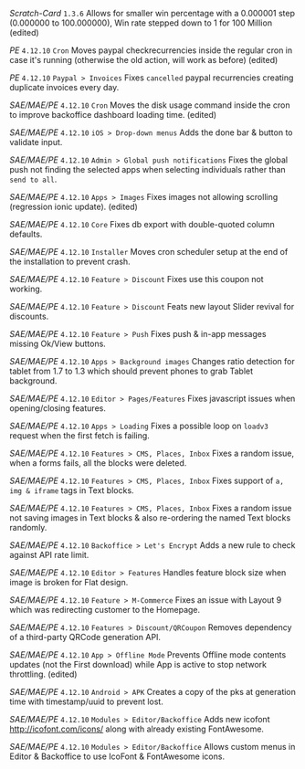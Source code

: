 *Scratch-Card* `1.3.6` Allows for smaller win percentage with a 0.000001 step (0.000000 to 100.000000), Win rate stepped down to 1 for 100 Million (edited)

*PE* `4.12.10` `Cron` Moves paypal checkrecurrencies inside the regular cron in case it's running (otherwise the old action, will work as before) (edited)

*PE* `4.12.10` `Paypal > Invoices` Fixes `cancelled` paypal recurrencies creating duplicate invoices every day.

*SAE/MAE/PE* `4.12.10` `Cron` Moves the disk usage command inside the cron to improve backoffice dashboard loading time. (edited)

*SAE/MAE/PE* `4.12.10` `iOS > Drop-down menus` Adds the done bar & button to validate input.

*SAE/MAE/PE* `4.12.10` `Admin > Global push notifications` Fixes the global push not finding the selected apps when selecting individuals rather than `send to all`.

*SAE/MAE/PE* `4.12.10` `Apps > Images` Fixes images not allowing scrolling (regression ionic update). (edited)

*SAE/MAE/PE* `4.12.10` `Core` Fixes db export with double-quoted column defaults.

*SAE/MAE/PE* `4.12.10` `Installer` Moves cron scheduler setup at the end of the installation to prevent crash.

*SAE/MAE/PE* `4.12.10` `Feature > Discount` Fixes use this coupon not working.

*SAE/MAE/PE* `4.12.10` `Feature > Discount` Feats new layout Slider revival for discounts.

*SAE/MAE/PE* `4.12.10` `Feature > Push` Fixes push & in-app messages missing Ok/View buttons.

*SAE/MAE/PE* `4.12.10` `Apps > Background images` Changes ratio detection for tablet from 1.7 to 1.3 which should prevent phones to grab Tablet background.

*SAE/MAE/PE* `4.12.10` `Editor > Pages/Features` Fixes javascript issues when opening/closing features.

*SAE/MAE/PE* `4.12.10` `Apps > Loading` Fixes a possible loop on `loadv3` request when the first fetch is failing.

*SAE/MAE/PE* `4.12.10` `Features > CMS, Places, Inbox` Fixes a random issue, when a forms fails, all the blocks were deleted.

*SAE/MAE/PE* `4.12.10` `Features > CMS, Places, Inbox` Fixes support of `a, img & iframe` tags in Text blocks.

*SAE/MAE/PE* `4.12.10` `Features > CMS, Places, Inbox` Fixes a random issue not saving images in Text blocks & also re-ordering the named Text blocks randomly.

*SAE/MAE/PE* `4.12.10` `Backoffice > Let's Encrypt` Adds a new rule to check against API rate limit.

*SAE/MAE/PE* `4.12.10` `Editor > Features` Handles feature block size when image is broken for Flat design.

*SAE/MAE/PE* `4.12.10` `Feature > M-Commerce` Fixes an issue with Layout 9 which was redirecting customer to the Homepage.

*SAE/MAE/PE* `4.12.10` `Features > Discount/QRCoupon` Removes dependency of a third-party QRCode generation API.

*SAE/MAE/PE* `4.12.10` `App > Offline Mode` Prevents Offline mode contents updates (not the First download) while App is active to stop network throttling. (edited)

*SAE/MAE/PE* `4.12.10` `Android > APK` Creates a copy of the pks at generation time with timestamp/uuid to prevent lost.

*SAE/MAE/PE* `4.12.10` `Modules > Editor/Backoffice` Adds new icofont http://icofont.com/icons/ along with already existing FontAwesome.

*SAE/MAE/PE* `4.12.10` `Modules > Editor/Backoffice` Allows custom menus in Editor & Backoffice to use IcoFont & FontAwesome icons.
